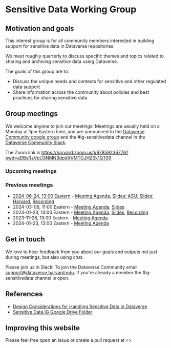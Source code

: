 # Sensitive Data Working Group

## Motivation and goals

This interest group is for all community members interested in building support for sensitive data in Dataverse repositories.

We meet roughly quarterly to discuss specific themes and topics related to sharing and archiving sensitive data using Dataverse.  

The goals of this group are to:
- Discuss the unique needs and contexts for sensitive and other regulated data support 
- Share information across the community about policies and best practices for sharing sensitive data


##  Group meetings

We welcome anyone to join our meetings! Meetings are ueually held on a Monday at 1pm Eastern time, and are announced to the [Dataverse Community google group](https://groups.google.com/u/1/g/dataverse-community) and the #ig-sensitivedata channel in the [Dataverse Community Slack](dataversecommunity.slack.com). 

The Zoom link is <https://harvard.zoom.us/j/97859236776?pwd=aDBsRzVpU3NMN3dpdXVMTGJHZ0k1QT09>


### Upcoming meetings


### Previous meetings
- [2024-06-24, 13:00 Eastern](https://time.is/compare/1300_24_Jun_2024_in_Boston) - [Meeting Agenda](https://docs.google.com/document/d/1zqrW7BlYFPpvC7lUa7FORAcxBaQYGRa7CcbFe0OilOk/edit#heading=h.yq1tzh9inevt), [Slides: ASU](https://docs.google.com/presentation/d/1L_gcDYhhuMoK-q90ZGy1cAnzdEAdyyTC12OzSMdF3jc/edit?usp=sharing), [Slides: Harvard](https://osf.io/69cux), [Recording](https://harvard.zoom.us/rec/share/3jclvAtIiHMkm3VfrJX56YU2Zao9VKjliEjICi0MHKXNHLOwFjARBZFSbFtfjcpg.yxzsJkamOYyXyR5_)
- 2024-03-06, 11:00 Eastern - [Meeting Agenda](https://docs.google.com/document/d/13TYC2yu-F2Bj-bz4SlmZn3j6TGYvk0-NsuFbAOFBBwk/edit#heading=h.g1tkl59slrru), [Slides](https://docs.google.com/presentation/d/1SgzhHqFVphW1eonk_7sagGSkkwRJajuGCUfBEYAqvtg/edit#slide=id.p)
- 2024-01-23, 13:00 Eastern - [Meeting Agenda](https://docs.google.com/document/d/1eE-pxLJYa87Aszg3PISfsv66qc5SIaE3FeOO0cJbY0Q/edit), [Slides](https://docs.google.com/presentation/d/1raxrGDFBqADdhnBJGhxLja8OCEQezqJG/edit?usp=sharing&ouid=105249378030301834452&rtpof=true&sd=true), [Recording](https://harvard.zoom.us/rec/share/VQteAjATctzHwizqsLQcvFx1zK74yFXT_pIwuBSYr_BMb8B7c_kCxCbpeAOFQHGD.dOU_aXyNxAY7yZMz)
- 2023-11-28, 13:00 Eastern - [Meeting Agenda](https://docs.google.com/document/d/1Zic4dyOeACHOQHNUocaDigKpJyM7XRmmMNdE2mymvXI/edit)
- 2024-01-23, 13:00 Eastern - [Meeting Agenda](https://docs.google.com/document/d/1Gv2uHWqTrDME7WFwMYPjDmeDwnBsLXiO1lZ_iAR9lgE/edit)



## Get in touch

We love to hear feedback from you about our goals and outputs not just during meetings, but also using chat.

Please join us in Slack! To join the Dataverse Community email support@dataverse.harvard.edu. If you're already a member the  #ig-sensitivedata channel is open. 

## References

- [Design Considerations for Handling Sensitive Data in Dataverse](https://docs.google.com/document/d/1gIMCm4iou5UPgm6OiIftuQIyoWWOIwaXpaY39o_3K74/edit?usp=sharing)
- [Sensitive Data IG Google Drive Folder](https://drive.google.com/drive/folders/1jpc-z-_4xVm6te9CoKAnRCTJBMCNuyYF) 


## Improving this website

Please feel free open an issue or create a pull request at <>
